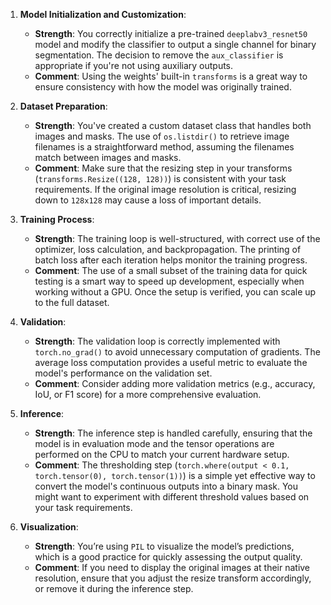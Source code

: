 
1. **Model Initialization and Customization**:
    
    - **Strength**: You correctly initialize a pre-trained `deeplabv3_resnet50` model and modify the classifier to output a single channel for binary segmentation. The decision to remove the `aux_classifier` is appropriate if you're not using auxiliary outputs.
    - **Comment**: Using the weights' built-in `transforms` is a great way to ensure consistency with how the model was originally trained.
2. **Dataset Preparation**:
    
    - **Strength**: You've created a custom dataset class that handles both images and masks. The use of `os.listdir()` to retrieve image filenames is a straightforward method, assuming the filenames match between images and masks.
    - **Comment**: Make sure that the resizing step in your transforms (`transforms.Resize((128, 128))`) is consistent with your task requirements. If the original image resolution is critical, resizing down to `128x128` may cause a loss of important details.
3. **Training Process**:
    
    - **Strength**: The training loop is well-structured, with correct use of the optimizer, loss calculation, and backpropagation. The printing of batch loss after each iteration helps monitor the training progress.
    - **Comment**: The use of a small subset of the training data for quick testing is a smart way to speed up development, especially when working without a GPU. Once the setup is verified, you can scale up to the full dataset.
4. **Validation**:
    
    - **Strength**: The validation loop is correctly implemented with `torch.no_grad()` to avoid unnecessary computation of gradients. The average loss computation provides a useful metric to evaluate the model's performance on the validation set.
    - **Comment**: Consider adding more validation metrics (e.g., accuracy, IoU, or F1 score) for a more comprehensive evaluation.
5. **Inference**:
    
    - **Strength**: The inference step is handled carefully, ensuring that the model is in evaluation mode and the tensor operations are performed on the CPU to match your current hardware setup.
    - **Comment**: The thresholding step (`torch.where(output < 0.1, torch.tensor(0), torch.tensor(1))`) is a simple yet effective way to convert the model's continuous outputs into a binary mask. You might want to experiment with different threshold values based on your task requirements.
6. **Visualization**:
    
    - **Strength**: You’re using `PIL` to visualize the model’s predictions, which is a good practice for quickly assessing the output quality.
    - **Comment**: If you need to display the original images at their native resolution, ensure that you adjust the resize transform accordingly, or remove it during the inference step.